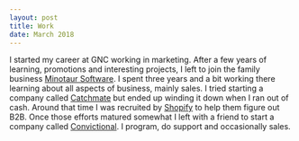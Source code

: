 ```yaml
---
layout: post
title: Work
date: March 2018
---
```


I started my career at GNC working in marketing. After a few years of learning, promotions and interesting projects, I left to join the family business <a href="https://www.minotaursoftware.com">Minotaur Software</a>. I spent three years and a bit working there learning about all aspects of business, mainly sales. I tried starting a company called <a href="http://catchmate.ca">Catchmate</a> but ended up winding it down when I ran out of cash. Around that time I was recruited by <a href="https://shopify.com">Shopify</a> to help them figure out B2B. Once those efforts matured somewhat I left with a friend to start a company called <a href="https://www.convictional.com">Convictional</a>. I program, do support and occasionally sales.